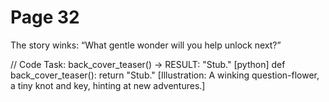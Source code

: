 # Page 32


The story winks: “What gentle wonder will you help unlock next?”

// Code Task: back_cover_teaser() → RESULT: "Stub."
[python]
def back_cover_teaser():
    return "Stub."
[Illustration: A winking question-flower, a tiny knot and key, hinting at new adventures.]
